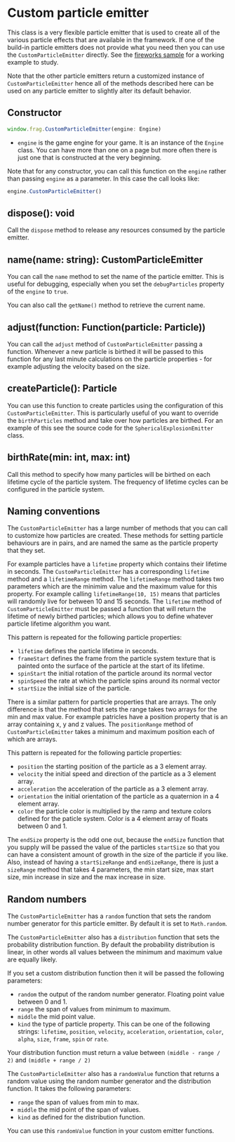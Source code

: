 # Custom particle emitter

This class is a very flexible particle emitter that is used to create all of the
various particle effects that are available in the framework. If one of the build-in
particle emitters does not provide what you need then you can use the `CustomParticleEmitter`
directly. See the [fireworks sample](../../samples/fireworks.html) for a working example 
to study.

Note that the other particle emitters return a customized instance of `CustomParticleEmitter`
hence all of the methods described here can be used on any particle emitter to slightly
alter its default behavior.

## Constructor
```javascript
window.frag.CustomParticleEmitter(engine: Engine)
```

* `engine` is the game engine for your game. It is an instance of the `Engine` class. You can 
  have more than one on a page but more often there is just one that is constructed at the 
  very beginning.

Note that for any constructor, you can call this function on the `engine` rather than passing
`engine` as a parameter. In this case the call looks like:

```javascript
engine.CustomParticleEmitter()
```

## dispose(): void
Call the `dispose` method to release any resources consumed by the particle emitter.

## name(name: string): CustomParticleEmitter
You can call the `name` method to set the name of the particle emitter. This is useful
for debugging, especially when you set the `debugParticles` property of the `engine`
to `true`.

You can also call the `getName()` method to retrieve the current name.

## adjust(function: Function(particle: Particle))
You can call the `adjust` method of `CustomParticleEmitter` passing a function. Whenever
a new particle is birthed it will be passed to this function for any last minute
calculations on the particle properties - for example adjusting the velocity based on
the size.

## createParticle(): Particle
You can use this function to create particles using the configuration of this `CustomParticleEmitter`.
This is particularly useful of you want to override the `birthParticles` method and take over
how particles are birthed. For an example of this see the source code for the
`SphericalExplosionEmitter` class.

## birthRate(min: int, max: int)
Call this method to specify how many particles will be birthed on each lifetime cycle of the
particle system. The frequency of lifetime cycles can be configured in the particle system.

## Naming conventions
The `CustomParticleEmitter` has a large number of methods that you can call to customize
how particles are created. These methods for setting particle behaviours are in pairs, and
are named the same as the particle property that they set.

For example particles have a `lifetime` property which contains their lifetime in seconds.
The `CustomParticleEmitter` has a corresponding `lifetime` method and a `lifetimeRange`
method. The `lifetimeRange` method takes two parameters which are the minimim value and
the maximum value for this property. For example calling `lifetimeRange(10, 15)` means that
particles will randomly live for between 10 and 15 seconds. The `lifetime` method of
`CustomParticleEmitter` must be passed a function that will return the lifetime of
newly birthed particles; which allows you to define whatever particle lifetime algorithm
you want.

This pattern is repeated for the following particle properties:
* `lifetime` defines the particle lifetime in seconds.
* `frameStart` defines the frame from the particle system texture that is painted onto
  the surface of the particle at the start of its lifetime.
* `spinStart` the initial rotation of the particle around its normal vector
* `spinSpeed` the rate at which the particle spins around its normal vector
* `startSize` the initial size of the particle.

There is a similar pattern for particle properties that are arrays. The only difference
is that the method that sets the range takes two arrays for the min and max value. For 
example patricles have a position property that is an array containing x, y and z values.
The `positionRange` method of `CustomParticleEmitter` takes a minimum and maximum
position each of which are arrays.

This pattern is repeated for the following particle properties:
* `position` the starting position of the particle as a 3 element array.
* `velocity` the initial speed and direction of the particle as a 3 element array.
* `acceleration` the acceleration of the particle as a 3 element array.
* `orientation` the initial orientation of the particle as a quaternion in a 4 element array.
* `color` the particle color is multiplied by the ramp and texture colors defined for the
  paticle system. Color is a 4 element array of floats between 0 and 1.

The `endSize` property is the odd one out, because the `endSize` function that you supply
will be passed the value of the particles `startSize` so that you can have a consistent
amount of growth in the size of the particle if you like. Also, instead of having a
`startSizeRange` and `endSizeRange`, there is just a `sizeRange` method that takes
4 parameters, the min start size, max start size, min increase in size and the max
increase in size. 

## Random numbers
The `CustomParticleEmitter` has a `random` function that sets the random number
generator for this particle emitter. By default it is set to `Math.random`.

The `CustomParticleEmitter` also has a `distribution` function that sets the
probability distribution function. By default the probability distribution is
linear, in other words all values between the minimum and maximum value are
equally likely.

If you set a custom distribution function then it will be passed the following
parameters:
* `random` the output of the random number generator. Floating point value between 0 and 1.
* `range` the span of values from minimum to maximum.
* `middle` the mid point value.
* `kind` the type of particle property. This can be one of the following strings: 
  `lifetime`, `position`, `velocity`, `acceleration`, `orientation`, `color`, `alpha`, 
  `size`, `frame`, `spin` or `rate`.

Your distribution function must return a value between `(middle - range / 2)` 
and `(middle + range / 2)`

The `CustomParticleEmitter` also has a `randomValue` function that returns a random
value using the random number generator and the distribution function. It takes the
following parameters:
* `range` the span of values from min to max.
* `middle` the mid point of the span of values.
* `kind` as defined for the distribution function.

You can use this `randomValue` function in your custom emitter functions.
